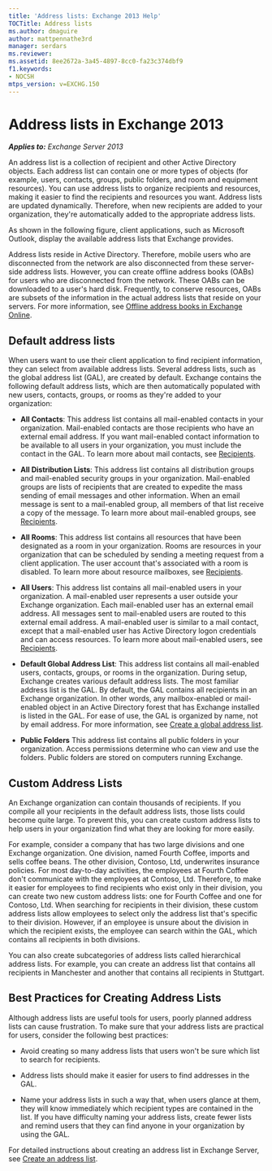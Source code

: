 ```yaml
---
title: 'Address lists: Exchange 2013 Help'
TOCTitle: Address lists
ms.author: dmaguire
author: mattpennathe3rd
manager: serdars
ms.reviewer:
ms.assetid: 8ee2672a-3a45-4897-8cc0-fa23c374dbf9
f1.keywords:
- NOCSH
mtps_version: v=EXCHG.150
---
```


# Address lists in Exchange 2013

_**Applies to:** Exchange Server 2013_

An address list is a collection of recipient and other Active Directory objects. Each address list can contain one or more types of objects (for example, users, contacts, groups, public folders, and room and equipment resources). You can use address lists to organize recipients and resources, making it easier to find the recipients and resources you want. Address lists are updated dynamically. Therefore, when new recipients are added to your organization, they're automatically added to the appropriate address lists.

As shown in the following figure, client applications, such as Microsoft Outlook, display the available address lists that Exchange provides.

Address lists reside in Active Directory. Therefore, mobile users who are disconnected from the network are also disconnected from these server-side address lists. However, you can create offline address books (OABs) for users who are disconnected from the network. These OABs can be downloaded to a user's hard disk. Frequently, to conserve resources, OABs are subsets of the information in the actual address lists that reside on your servers. For more information, see [Offline address books in Exchange Online](../ExchangeOnline/address-books/offline-address-books/offline-address-books.md).

## Default address lists

When users want to use their client application to find recipient information, they can select from available address lists. Several address lists, such as the global address list (GAL), are created by default. Exchange contains the following default address lists, which are then automatically populated with new users, contacts, groups, or rooms as they're added to your organization:

- **All Contacts**: This address list contains all mail-enabled contacts in your organization. Mail-enabled contacts are those recipients who have an external email address. If you want mail-enabled contact information to be available to all users in your organization, you must include the contact in the GAL. To learn more about mail contacts, see [Recipients](recipients-exchange-2013-help.md).

- **All Distribution Lists**: This address list contains all distribution groups and mail-enabled security groups in your organization. Mail-enabled groups are lists of recipients that are created to expedite the mass sending of email messages and other information. When an email message is sent to a mail-enabled group, all members of that list receive a copy of the message. To learn more about mail-enabled groups, see [Recipients](recipients-exchange-2013-help.md).

- **All Rooms**: This address list contains all resources that have been designated as a room in your organization. Rooms are resources in your organization that can be scheduled by sending a meeting request from a client application. The user account that's associated with a room is disabled. To learn more about resource mailboxes, see [Recipients](recipients-exchange-2013-help.md).

- **All Users**: This address list contains all mail-enabled users in your organization. A mail-enabled user represents a user outside your Exchange organization. Each mail-enabled user has an external email address. All messages sent to mail-enabled users are routed to this external email address. A mail-enabled user is similar to a mail contact, except that a mail-enabled user has Active Directory logon credentials and can access resources. To learn more about mail-enabled users, see [Recipients](recipients-exchange-2013-help.md).

- **Default Global Address List**: This address list contains all mail-enabled users, contacts, groups, or rooms in the organization. During setup, Exchange creates various default address lists. The most familiar address list is the GAL. By default, the GAL contains all recipients in an Exchange organization. In other words, any mailbox-enabled or mail-enabled object in an Active Directory forest that has Exchange installed is listed in the GAL. For ease of use, the GAL is organized by name, not by email address. For more information, see [Create a global address list](create-global-address-list-exchange-2013-help.md).

- **Public Folders** This address list contains all public folders in your organization. Access permissions determine who can view and use the folders. Public folders are stored on computers running Exchange.

## Custom Address Lists

An Exchange organization can contain thousands of recipients. If you compile all your recipients in the default address lists, those lists could become quite large. To prevent this, you can create custom address lists to help users in your organization find what they are looking for more easily.

For example, consider a company that has two large divisions and one Exchange organization. One division, named Fourth Coffee, imports and sells coffee beans. The other division, Contoso, Ltd, underwrites insurance policies. For most day-to-day activities, the employees at Fourth Coffee don't communicate with the employees at Contoso, Ltd. Therefore, to make it easier for employees to find recipients who exist only in their division, you can create two new custom address lists: one for Fourth Coffee and one for Contoso, Ltd. When searching for recipients in their division, these custom address lists allow employees to select only the address list that's specific to their division. However, if an employee is unsure about the division in which the recipient exists, the employee can search within the GAL, which contains all recipients in both divisions.

You can also create subcategories of address lists called hierarchical address lists. For example, you can create an address list that contains all recipients in Manchester and another that contains all recipients in Stuttgart.

## Best Practices for Creating Address Lists

Although address lists are useful tools for users, poorly planned address lists can cause frustration. To make sure that your address lists are practical for users, consider the following best practices:

- Avoid creating so many address lists that users won't be sure which list to search for recipients.

- Address lists should make it easier for users to find addresses in the GAL.

- Name your address lists in such a way that, when users glance at them, they will know immediately which recipient types are contained in the list. If you have difficulty naming your address lists, create fewer lists and remind users that they can find anyone in your organization by using the GAL.

For detailed instructions about creating an address list in Exchange Server, see [Create an address list](create-an-address-list-exchange-2013-help.md).
